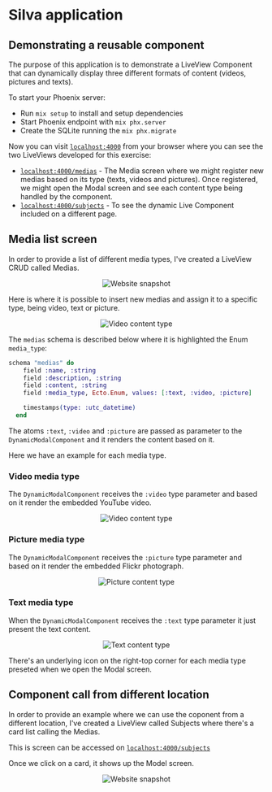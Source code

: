 # Silva application
## Demonstrating a reusable component

The purpose of this application is to demonstrate a LiveView Component that can dynamically display three different formats of content (videos, pictures and texts).

To start your Phoenix server:

  * Run `mix setup` to install and setup dependencies
  * Start Phoenix endpoint with `mix phx.server`
  * Create the SQLite running the `mix phx.migrate`

Now you can visit [`localhost:4000`](http://localhost:4000) from your browser where you can see the two LiveViews developed for this exercise:
  * [`localhost:4000/medias`](http://localhost:4000/medias) - The Media screen where we might register new medias based on its type (texts, videos and pictures). Once registered, we might open the Modal screen and see each content type being handled by the component.
  * [`localhost:4000/subjects`](http://localhost:4000/subjects) - To see the dynamic Live Component included on a different page.


## Media list screen
In order to provide a list of different media types, I've created a LiveView CRUD called Medias.

<div align="center">
  <img src="./priv/static/images/all_media_list.png" alt="Website snapshot">
</div>


Here is where it is possible to insert new medias and assign it to a specific type, being video, text or picture.

<div align="center">
  <img src="./priv/static/images/new_media.png" alt="Video content type">
</div>

The `medias` schema is described below where it is highlighted the Enum `media_type`:

```elixir
schema "medias" do
    field :name, :string
    field :description, :string
    field :content, :string
    field :media_type, Ecto.Enum, values: [:text, :video, :picture]

    timestamps(type: :utc_datetime)
  end
```

The atoms `:text`, `:video` and `:picture` are passed as parameter to the `DynamicModalComponent` and it renders the content based on it.

Here we have an example for each media type.

### Video media type

The `DynamicModalComponent` receives the `:video` type parameter and based on it render the embedded YouTube video.

<div align="center">
  <img src="./priv/static/images/media_type_video.png" alt="Video content type">
</div>

### Picture media type

The `DynamicModalComponent` receives the `:picture` type parameter and based on it render the embedded Flickr photograph.

<div align="center">
  <img src="./priv/static/images/media_type_picture.png" alt="Picture content type">
</div>

### Text media type

When the `DynamicModalComponent` receives the `:text` type parameter it just present the text content.

<div align="center">
  <img src="./priv/static/images/media_type_text.png" alt="Text content type">
</div>

There's an underlying icon on the right-top corner for each media type preseted when we open the Modal screen.


## Component call from different location
In order to provide an example where we can use the coponent from a different location, I've created a LiveView called Subjects where there's a card list calling the Medias.

This is screen can be accessed on [`localhost:4000/subjects`](http://localhost:4000/subjects)

Once we click on a card, it shows up the Model screen.

<div align="center">
  <img src="./priv/static/images/different_page.png" alt="Website snapshot">
</div>



